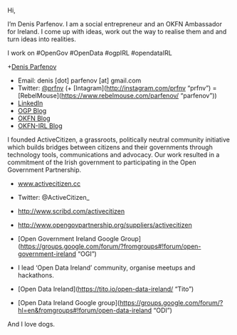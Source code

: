 
Hi,

I’m Denis Parfenov. I am a social entrepreneur and an OKFN Ambassador for Ireland. I come up with ideas, work out the way to realise them and and turn ideas into realities.

I work on #OpenGov #OpenData #ogpIRL #opendataIRL

+[Denis Parfenov](http://www.siliconrepublic.com/video/v/1223-interview-denis/ "VIDEO")
+ Email:  denis [dot] parfenov [at] gmail.com
+ Twitter: [@prfnv](https://twitter.com/prfnv) (+ [Intagram](http://instagram.com/prfnv “prfnv”) = [RebelMouse](https://www.rebelmouse.com/parfenov/ “parfenov”))
+ [LinkedIn](http://www.linkedin.com/in/denisparfenov)
+ [OGP Blog](http://blog.opengovpartnership.org/author/denis-parfenov/)
+ [OKFN Blog](http://okfn.org/members/denis-parfenov/)
+ [OKFN-IRL Blog](irl.okfn.org)

I founded ActiveCitizen, a grassroots, politically neutral community initiative which builds bridges between citizens and their governments through technology tools, communications and advocacy. Our work resulted in a commitment of the Irish government to participating in the Open Government Partnership.

+ www.activecitizen.cc 
+ Twitter: @ActiveCitizen_
+ http://www.scribd.com/activecitizen
+ http://www.opengovpartnership.org/suppliers/activecitizen
+ [Open Government Ireland Google Group](https://groups.google.com/forum/?fromgroups#!forum/open-government-ireland “OGI”)

+ I lead ‘Open Data Ireland’ community, organise meetups and hackathons.
+ [Open Data Ireland](https://tito.io/open-data-ireland/ “Tito”)
+ [Open Data Ireland Google group](https://groups.google.com/forum/?hl=en&fromgroups#!forum/open-data-ireland “ODI”)

And I love dogs.

